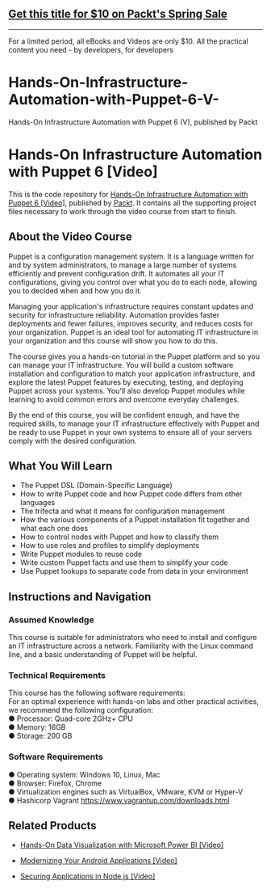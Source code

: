 ## [Get this title for $10 on Packt's Spring Sale](https://www.packt.com/V14292?utm_source=github&utm_medium=packt-github-repo&utm_campaign=spring_10_dollar_2022)
-----
For a limited period, all eBooks and Videos are only $10. All the practical content you need \- by developers, for developers

# Hands-On-Infrastructure-Automation-with-Puppet-6-V-
Hands-On Infrastructure Automation with Puppet 6 (V), published by Packt 

# Hands-On Infrastructure Automation with Puppet 6 [Video]
This is the code repository for [Hands-On Infrastructure Automation with Puppet 6 [Video]](https://www.packtpub.com/cloud-networking/hands-on-infrastructure-automation-with-puppet-6-video), published by [Packt](https://www.packtpub.com/?utm_source=github). It contains all the supporting project files necessary to work through the video course from start to finish.
## About the Video Course
Puppet is a configuration management system. It is a language written for and by system administrators, to manage a large number of systems efficiently and prevent configuration drift. It automates all your IT configurations, giving you control over what you do to each node, allowing you to decided when and how you do it.

Managing your application's infrastructure requires constant updates and security for infrastructure reliability. Automation provides faster deployments and fewer failures, improves security, and reduces costs for your organization. Puppet is an ideal tool for automating IT infrastructure in your organization and this course will show you how to do this.

The course gives you a hands-on tutorial in the Puppet platform and so you can manage your IT infrastructure. You will build a custom software installation and configuration to match your application infrastructure, and explore the latest Puppet features by executing, testing, and deploying Puppet across your systems. You'll also develop Puppet modules while learning to avoid common errors and overcome everyday challenges.

By the end of this course, you will be confident enough, and have the required skills, to manage your IT infrastructure effectively with Puppet and be ready to use Puppet in your own systems to ensure all of your servers comply with the desired configuration.

<H2>What You Will Learn</H2>
<DIV class=book-info-will-learn-text>
<UL>
<LI> The Puppet DSL (Domain-Specific Language)
<LI> How to write Puppet code and how Puppet code differs from other languages
<LI> The trifecta and what it means for configuration management
<LI> How the various components of a Puppet installation fit together and what each one does
<LI> How to control nodes with Puppet and how to classify them
<LI> How to use roles and profiles to simplify deployments
<LI> Write Puppet modules to reuse code
<LI> Write custom Puppet facts and use them to simplify your code
<LI> Use Puppet lookups to separate code from data in your environment
</LI></UL></DIV>

## Instructions and Navigation
### Assumed Knowledge
This course is suitable for administrators who need to install and configure an IT infrastructure across a network.
Familiarity with the Linux command line, and a basic understanding of Puppet will be helpful.

### Technical Requirements
This course has the following software requirements:<br/>
For an optimal experience with hands-on labs and other practical activities, we recommend the following configuration:</br>
●	Processor: Quad-core 2GHz+ CPU </br>
●	Memory: 16GB </br>
●	Storage: 200 GB </br>

### Software Requirements </br>
●	Operating system: Windows 10, Linux, Mac </br>
●	Browser: Firefox, Chrome </br>
●	Virtualization engines such as VirtualBox, VMware, KVM or Hyper-V </br>
●	Hashicorp Vagrant https://www.vagrantup.com/downloads.html </br>


## Related Products
* [Hands-On Data Visualization with Microsoft Power BI [Video]](https://www.packtpub.com/big-data-and-business-intelligence/hands-data-visualization-microsoft-power-bi-video?utm_source=github&utm_medium=repository&utm_campaign=9781789805185)

* [Modernizing Your Android Applications [Video]](https://www.packtpub.com/application-development/modernizing-your-android-applications-video?utm_source=github&utm_medium=repository&utm_campaign=9781789950502)

* [Securing Applications in Node.js [Video]](https://www.packtpub.com/web-development/securing-applications-nodejs-video?utm_source=github&utm_medium=repository&utm_campaign=9781789136791)

